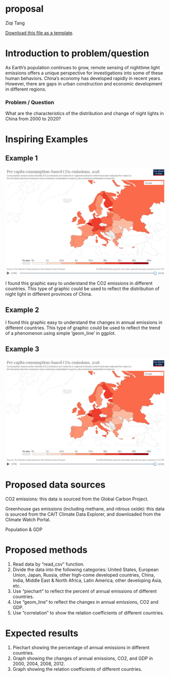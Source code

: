 proposal
================
Ziqi Tang

[<i class="fa fa-file-code-o fa-1x" aria-hidden="true"></i> Download
this file as a
template](http://adamwilson.us/SpatialDataScience/scripts/Project_ProposalTemplate.Rmd).

# Introduction to problem/question

As Earth’s population continues to grow, remote sensing of nighttime
light emissions offers a unique perspective for investigations into some
of these human behaviors. China’s economy has developed rapidly in
recent years. However, there are gaps in urban construction and economic
development in different regions.

### Problem / Question

What are the characteristics of the distribution and change of night
lights in China from 2000 to 2020?

# Inspiring Examples

## Example 1

<center>
<img src="https://raw.githubusercontent.com/GEO511-2021/2021_case_studies-Lokki98/master/map.png">
</center>

I found this graphic easy to understand the CO2 emissions in different
countries. This type of graphic could be used to reflect the
distribution of night light in different provinces of China.

## Example 2

I found this graphic easy to understand the changes in annual emissions
in different countries. This type of graphic could be used to reflect
the trend of a phenomenon using simple ‘geom\_line’ in ggplot.

## Example 3

<center>
<img src="https://raw.githubusercontent.com/GEO511-2021/2021_case_studies-Lokki98/master/map.png">
</center>

# Proposed data sources

CO2 emissions: this data is sourced from the Global Carbon Project.

Greenhouse gas emissions (including methane, and nitrous oxide): this
data is sourced from the CAIT Climate Data Explorer, and downloaded from
the Climate Watch Portal.

Population & GDP

# Proposed methods

1.  Read data by “read\_csv” function.
2.  Divide the data into the following categories: United States,
    European Union, Japan, Russia, other high-come developed countries,
    China, India, Middle East & North Africa, Latin America, other
    developing Asia, etc.
3.  Use “piechart” to reflect the percent of annual emissions of
    different countries.
4.  Use “geom\_line” to reflect the changes in annual emissions, CO2 and
    GDP.
5.  Use “correlation” to show the relation coefficients of different
    countries.

# Expected results

1.  Piechart showing the percentage of annual emissions in different
    countries.
2.  Graph showing the changes of annual emissions, CO2, and GDP in 2000,
    2004, 2008, 2012.
3.  Graph showing the relation coefficients of different countries.
